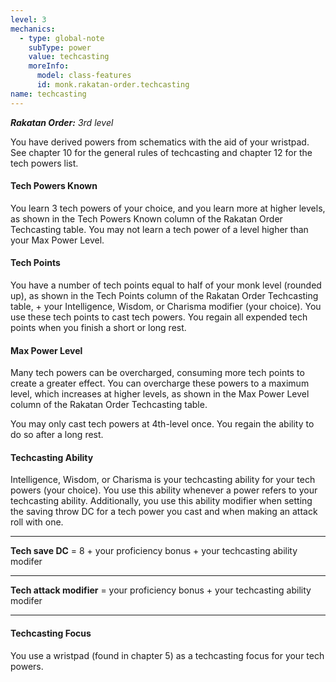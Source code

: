 ```yaml
---
level: 3
mechanics:
  - type: global-note
    subType: power
    value: techcasting
    moreInfo:
      model: class-features
      id: monk.rakatan-order.techcasting
name: techcasting
---
```

_**Rakatan Order:** 3rd level_
You have derived powers from schematics with the aid of your wristpad. See chapter 10 for the general rules of techcasting and chapter 12 for the tech powers list.
#### Tech Powers Known
You learn 3 tech powers of your choice, and you learn more at higher levels, as shown in the Tech Powers Known column of the Rakatan Order Techcasting table. You may not learn a tech power of a level higher than your Max Power Level.
#### Tech Points
You have a number of tech points equal to half of your monk level (rounded up), as shown in the Tech Points column of the Rakatan Order Techcasting table, + your Intelligence, Wisdom, or Charisma modifier (your choice). You use these tech points to cast tech powers. You regain all expended tech points when you finish a short or long rest.
#### Max Power Level
Many tech powers can be overcharged, consuming more tech points to create a greater effect. You can overcharge these powers to a maximum level, which increases at higher levels, as shown in the Max Power Level column of the Rakatan Order Techcasting table.
You may only cast tech powers at 4th-level once. You regain the ability to do so after a long rest.
#### Techcasting Ability
Intelligence, Wisdom, or Charisma is your techcasting ability for your tech powers (your choice). You use this ability whenever a power refers to your techcasting ability. Additionally, you use this ability modifier when setting the saving throw DC for a tech power you cast and when making an attack roll with one.
___
**Tech save DC** = 8 + your proficiency bonus + your techcasting ability modifer
___
**Tech attack modifier** = your proficiency bonus + your techcasting ability modifer
___
#### Techcasting Focus
You use a wristpad (found in chapter 5) as a techcasting focus for your tech powers.